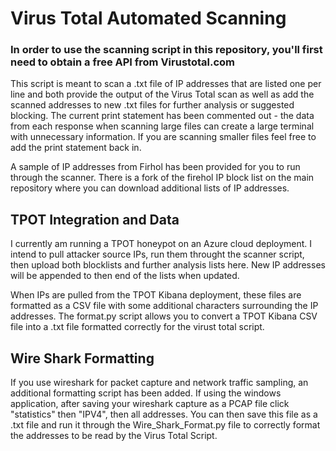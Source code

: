 # Virus Total Automated Scanning

### In order to use the scanning script in this repository, you'll first need to obtain a free API from Virustotal.com

This script is meant to scan a .txt file of IP addresses that are listed one per line and both provide the output of the Virus Total scan as well as add the scanned addresses to new .txt files for further analysis or suggested blocking. The current print statement has been commented out - the data from each response when scanning large files can create a large terminal with unnecessary information.  If you are scanning smaller files feel free to add the print statement back in.

A sample of IP addresses from Firhol has been provided for you to run through the scanner.  There is a fork of the firehol IP block list on the main repository where you can download additional lists of IP addresses.

## TPOT Integration and Data

I currently am running a TPOT honeypot on an Azure cloud deployment.  I intend to pull attacker source IPs, run them throught the scanner script, then upload both blocklists and further analysis lists here.  New IP addresses will be appended to then end of the lists when updated.

When IPs are pulled from the TPOT Kibana deployment, these files are formatted as a CSV file with some additional characters surrounding the IP addresses.  The format.py script allows you to convert a TPOT Kibana CSV file into a .txt file formatted correctly for the virust total script.

## Wire Shark Formatting

If you use wireshark for packet capture and network traffic sampling, an additional formatting script has been added.  If using the windows application, after saving your wireshark capture as a PCAP file click "statistics" then "IPV4", then all addresses.  You can then save this file as a .txt file and run it through the Wire_Shark_Format.py file to correctly format the addresses to be read by the Virus Total Script.

